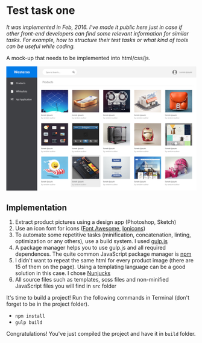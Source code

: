 # Test task one
*It was implemented in Feb, 2016. I've made it public here just in case if other front-end developers can find some relevant information for similar tasks. For example, how to structure their test tasks or what kind of tools can be useful while coding.*

A mock-up that needs to be implemented into html/css/js.

![Front end mock-up](./front-end-test.jpg)

## Implementation 
1. Extract product pictures using a design app (Photoshop, Sketch)
2. Use an icon font for icons ([Font Awesome](http://fontawesome.io/), [Ionicons](http://ionicons.com/))
3. To automate some repetitive tasks (minification, concatenation, linting, optimization or any others), use a build system. I used [gulp.js](https://gulpjs.com/)
4. A package manager helps you to use gulp.js and all required dependences. The quite common JavaScript package manager is [npm](https://www.npmjs.com/) 
5. I didn't want to repeat the same html for every product image (there are 15 of them on the page). Using a templating language can be a good solution in this case. I chose [Nunjucks](https://mozilla.github.io/nunjucks/)
6. All source files such as templates, scss files and non-minified JavaScript files you will find in `src` folder

It's time to build a project! Run the following commands in Terminal (don't forget to be in the project folder).
* `npm install`
* `gulp build`

Congratulations! You've just compiled the project and have it in `build` folder.

